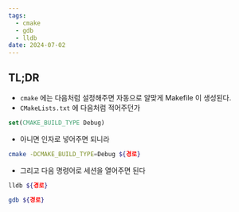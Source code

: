 ```yaml
---
tags:
  - cmake
  - gdb
  - lldb
date: 2024-07-02
---
```

## TL;DR

- `cmake` 에는 다음처럼 설정해주면 자동으로 알맞게 Makefile 이 생성된다.
- `CMakeLists.txt` 에 다음처럼 적어주던가

```cmake
set(CMAKE_BUILD_TYPE Debug)
```

- 아니면 인자로 넣어주면 되니라

```sh
cmake -DCMAKE_BUILD_TYPE=Debug ${경로}
```

- 그리고 다음 명령어로 세션을 열어주면 된다

```sh
lldb ${경로}
```

```sh
gdb ${경로}
```